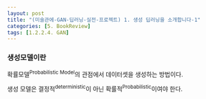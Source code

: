 ```yaml
---
layout: post
title: "(미술관에-GAN-딥러닝-실전-프로젝트) 1. 생성 딥러닝을 소개합니다-1"
categories: [5. BookReview]
tags: [1.2.2.4. GAN]
---
```


### 생성모델이란

확률모델<sup>Probabilistic Model</sup>의 관점에서 데이터셋을 생성하는 방법이다.

생성 모델은 결정적<sup>deterministic</sup>이 아닌 확률적<sup>Probabilistic</sup>이여야 한다.